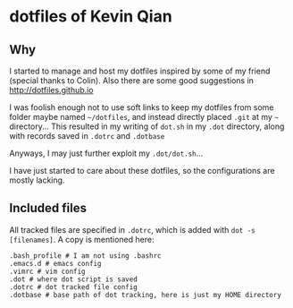 # dotfiles of Kevin Qian

## Why
I started to manage and host my dotfiles inspired by some of my friend (special thanks to Colin). Also there are some good suggestions in http://dotfiles.github.io  

I was foolish enough not to use soft links to keep my dotfiles from some folder maybe named `~/dotfiles`, and instead directly placed `.git` at my `~` directory... This resulted in my writing of `dot.sh` in my `.dot` directory, along with records saved in `.dotrc` and `.dotbase`  

Anyways, I may just further exploit my `.dot/dot.sh`...  

I have just started to care about these dotfiles, so the configurations are mostly lacking.  

## Included files
All tracked files are specified in `.dotrc`, which is added with `dot -s [filenames]`. A copy is mentioned here:  
```
.bash_profile # I am not using .bashrc
.emacs.d # emacs config
.vimrc # vim config
.dot # where dot script is saved
.dotrc # dot tracked file config
.dotbase # base path of dot tracking, here is just my HOME directory
```